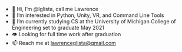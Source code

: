 - 👋 Hi, I’m @lglista, call me Lawrence
- 👀 I’m interested in Python, Unity, VR, and Command Line Tools
- 🌱 I’m currently studying CS at the University of Michigan College of Engineering set to graduate May 2021
- :eye: Looking for full time work after graduation
- 📫 Reach me at lawrenceglista@gmail.com

